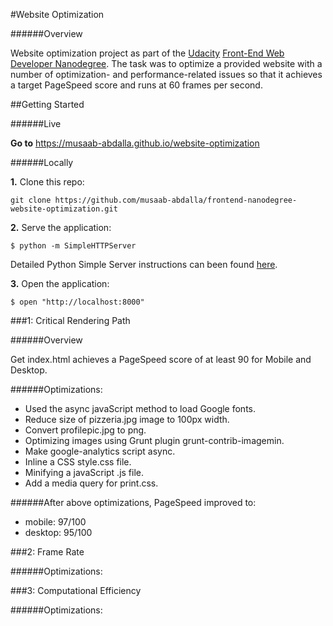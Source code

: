 #Website Optimization

######Overview

Website optimization project as part of the [Udacity](https://udacity.com) [Front-End Web Developer Nanodegree](https://classroom.udacity.com/nanodegrees/nd001). The task was to optimize a provided website with a number of optimization- and performance-related issues so that it achieves a target PageSpeed score and runs at 60 frames per second.

##Getting Started

######Live

**Go to** https://musaab-abdalla.github.io/website-optimization

######Locally

**1.** Clone this repo:

```
git clone https://github.com/musaab-abdalla/frontend-nanodegree-website-optimization.git
```
**2.** Serve the application:

```
$ python -m SimpleHTTPServer
```

Detailed Python Simple Server instructions can been found [here](https://docs.python.org/2/library/basehttpserver.html).

**3.** Open the application:

```
$ open "http://localhost:8000"
```

###1: Critical Rendering Path

######Overview

Get index.html achieves a PageSpeed score of at least 90 for Mobile and Desktop.

######Optimizations:

* Used the async javaScript method to load Google fonts.
* Reduce size of pizzeria.jpg image to 100px width.
* Convert profilepic.jpg to png.
* Optimizing images using Grunt plugin grunt-contrib-imagemin.
* Make google-analytics script async.
* Inline a CSS style.css file.
* Minifying a javaScript .js file.
* Add a media query for print.css.

######After above optimizations, PageSpeed improved to:

* mobile: 97/100
* desktop: 95/100

###2: Frame Rate

######Optimizations:



###3: Computational Efficiency

######Optimizations:
